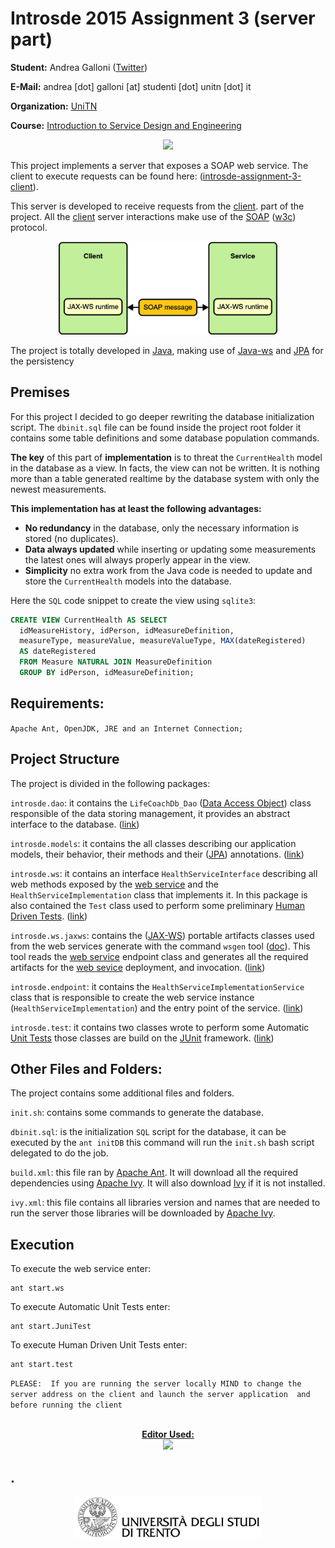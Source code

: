
# Introsde 2015 Assignment 3 (server part)

**Student:** Andrea Galloni ([Twitter](https://twitter.com/andreagalloni92))

**E-Mail:** andrea [dot] galloni [at] studenti [dot] unitn [dot] it

**Organization:** [UniTN](http://www.unitn.it/en)

**Course:** [Introduction to Service Design and Engineering](https://sites.google.com/site/introsdeunitn/)

<p align="center">
  <img src="http://www.cliparthut.com/clip-arts/512/cartoon-soap-bar-512266.png"  width="300">
</p>


This project implements a server that exposes a SOAP web service. The client to execute requests can be found here: ([introsde-assignment-3-client](https://github.com/sn1p3r46/introsde-2015-assignment-3-client)).

This server is developed to receive requests from the [client](https://github.com/sn1p3r46/introsde-2015-assignment-3-client). part of the project. All the [client](https://github.com/sn1p3r46/introsde-2015-assignment-3-client) server interactions make use of the [SOAP](https://en.wikipedia.org/wiki/SOAP)  ([w3c](http://www.w3schools.com/xml/xml_soap.asp)) protocol.

<p align="center">
  <img src="https://raw.githubusercontent.com/sn1p3r46/introsde-2015-assignment-3-client/master/images/soapModel.gif" width="350">
</p>


The project is totally developed in [Java](https://en.wikipedia.org/wiki/Java_(programming_language)), making use of [Java-ws](https://en.wikipedia.org/wiki/Java_API_for_XML_Web_Services) and [JPA](https://en.wikipedia.org/wiki/Java_Persistence_API) for the persistency  


## Premises

For this project I decided to go deeper rewriting the database initialization script. The `dbinit.sql` file can be found inside the project root folder it contains some table definitions and some database population commands.

**The key** of this part of **implementation** is to threat the `CurrentHealth` model in the database as a view. In facts, the view can not be written. It is nothing more than a table generated realtime by the database system with only the newest measurements.

**This implementation has at least the following advantages:**

+ **No redundancy** in the database, only the necessary information is stored (no duplicates).
+ **Data always updated** while inserting or updating some measurements the latest ones will  always properly appear in the view.
+ **Simplicity** no extra work from the Java code is needed to update and store the `CurrentHealth` models into the database.

Here the `SQL` code snippet to create the view using `sqlite3`:

```sql
CREATE VIEW CurrentHealth AS SELECT
  idMeasureHistory, idPerson, idMeasureDefinition,
  measureType, measureValue, measureValueType, MAX(dateRegistered)
  AS dateRegistered
  FROM Measure NATURAL JOIN MeasureDefinition
  GROUP BY idPerson, idMeasureDefinition;

```

## Requirements:
`Apache Ant, OpenJDK, JRE and an Internet Connection;`


## Project Structure

The project is divided in the following packages:

`introsde.dao`: it contains the `LifeCoachDb_Dao` ([Data Access Object](https://en.wikipedia.org/wiki/Data_access_object)) class responsible of the data storing management, it provides an abstract interface to the database. ([link](https://github.com/sn1p3r46/introsde-2015-assignment-3/blob/master/src/instrosde/dao/LifeCoachDb_Dao.java))

`introsde.models`: it contains the all classes describing our application models, their behavior, their methods and their ([JPA](https://en.wikipedia.org/wiki/Java_Persistence_API)) annotations.   ([link](https://github.com/sn1p3r46/introsde-2015-assignment-3/blob/master/src/instrosde/models))

`introsde.ws`: it contains an interface `HealthServiceInterface` describing all web methods exposed by the [web service](https://en.wikipedia.org/wiki/Web_service) and the `HealthServiceImplementation` class that implements it.
In this package is also contained the `Test` class used to perform some preliminary [Human Driven Tests](https://en.wikipedia.org/wiki/Unit_testing).    ([link](https://github.com/sn1p3r46/introsde-2015-assignment-3/tree/master/src/introsde/ws))

`introsde.ws.jaxws`: contains the ([JAX-WS](https://en.wikipedia.org/wiki/Java_API_for_XML_Web_Services)) portable artifacts classes used from the web services generate with the command `wsgen` tool  ([doc](https://docs.oracle.com/javase/6/docs/technotes/tools/share/wsgen.html)). This tool reads the [web service](https://en.wikipedia.org/wiki/Web_service) endpoint class and generates all the required artifacts for the [web sevice](https://en.wikipedia.org/wiki/Web_service) deployment, and invocation. ([link](https://github.com/sn1p3r46/introsde-2015-assignment-3/tree/master/src/introsde/ws/jaxws))

`introsde.endpoint`: it contains the `HealthServiceImplementationService` class that is responsible to create the web service instance (`HealthServiceImplementation`) and the entry point of the service. ([link](https://github.com/sn1p3r46/introsde-2015-assignment-3/tree/master/src/introsde/endpoint))

`introsde.test`: it contains two classes wrote to perform some Automatic [Unit Tests](https://en.wikipedia.org/wiki/Unit_testing) those classes are build on the [JUnit](https://en.wikipedia.org/wiki/JUnit) framework. ([link](https://github.com/sn1p3r46/introsde-2015-assignment-3/tree/master/src/introsde/endpoint))


## Other Files and Folders:

The project contains some additional files and folders.

`init.sh`: contains some commands to generate the database.

`dbinit.sql`: is the initialization `SQL` script for the database, it can be executed by the `ant initDB` this command will run the `init.sh` bash script delegated to do the job.

`build.xml`: this file ran by [Apache Ant](http://ant.apache.org/). It will download all the required dependencies using [Apache Ivy](http://ant.apache.org/ivy/). It will also download [Ivy](http://ant.apache.org/ivy/) if it is not installed.

`ivy.xml`: this file contains all libraries version and names that are needed to run the server those libraries will be downloaded by [Apache Ivy](http://ant.apache.org/ivy/).



## Execution


To execute the web service enter:
```
ant start.ws
```
To execute Automatic Unit Tests enter:
```
ant start.JuniTest
```
To execute Human Driven Unit Tests enter:
```
ant start.test
```


`PLEASE:  If you are running the server locally MIND to change the server address on the client and launch the server application  and before running the client`

<p align="center">
  <br/><b><a href="https://atom.io/">Editor Used:</a></b><br/>
  <a href="https://atom.io/">
  <img src="https://cloud.githubusercontent.com/assets/72919/2874231/3af1db48-d3dd-11e3-98dc-6066f8bc766f.png" width="200">
  </a>
</p>


## .


<p align="center">
  <a href="http://unitn.it/en">
  <img src="https://raw.githubusercontent.com/sn1p3r46/introsde-2015-assignment-3-client/master/images/LogoUniTn.png" width="300">
  </a>
</p>
